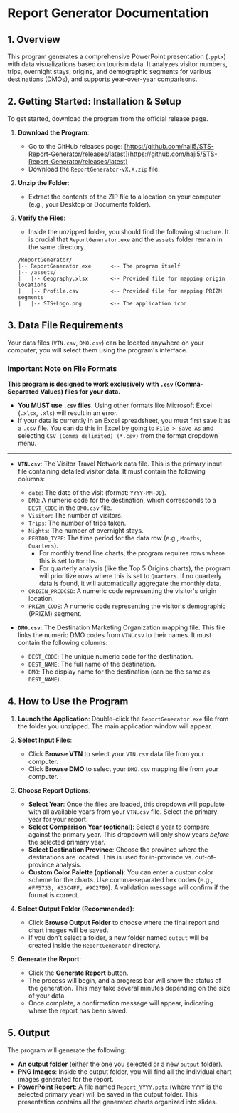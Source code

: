 # Report Generator Documentation

## 1. Overview

This program generates a comprehensive PowerPoint presentation (`.pptx`) with data visualizations based on tourism data. It analyzes visitor numbers, trips, overnight stays, origins, and demographic segments for various destinations (DMOs), and supports year-over-year comparisons.

## 2. Getting Started: Installation & Setup

To get started, download the program from the official release page.

1.  **Download the Program**:
    * Go to the GitHub releases page: [https://github.com/haji5/STS-Report-Generator/releases/latest](https://github.com/haji5/STS-Report-Generator/releases/latest)
    * Download the `ReportGenerator-vX.X.zip` file.

2.  **Unzip the Folder**:
    * Extract the contents of the ZIP file to a location on your computer (e.g., your Desktop or Documents folder).

3.  **Verify the Files**:
    * Inside the unzipped folder, you should find the following structure. It is crucial that `ReportGenerator.exe` and the `assets` folder remain in the same directory.

    ```
    /ReportGenerator/
    |-- ReportGenerator.exe      <-- The program itself
    |-- /assets/
    |   |-- Geography.xlsx       <-- Provided file for mapping origin locations
    |   |-- Profile.csv          <-- Provided file for mapping PRIZM segments
    |   |-- STS+Logo.png         <-- The application icon
    ```

## 3. Data File Requirements

Your data files (`VTN.csv`, `DMO.csv`) can be located anywhere on your computer; you will select them using the program's interface.

### **Important Note on File Formats**

**This program is designed to work exclusively with `.csv` (Comma-Separated Values) files for your data.**

* **You MUST use `.csv` files.** Using other formats like Microsoft Excel (`.xlsx`, `.xls`) will result in an error.
* If your data is currently in an Excel spreadsheet, you must first save it as a `.csv` file. You can do this in Excel by going to `File > Save As` and selecting `CSV (Comma delimited) (*.csv)` from the format dropdown menu.

---

* **`VTN.csv`**: The Visitor Travel Network data file. This is the primary input file containing detailed visitor data. It must contain the following columns:
    * `date`: The date of the visit (format: `YYYY-MM-DD`).
    * `DMO`: A numeric code for the destination, which corresponds to a `DEST_CODE` in the `DMO.csv` file.
    * `Visitor`: The number of visitors.
    * `Trips`: The number of trips taken.
    * `Nights`: The number of overnight stays.
    * `PERIOD_TYPE`: The time period for the data row (e.g., `Months`, `Quarters`).
        * For monthly trend line charts, the program requires rows where this is set to `Months`.
        * For quarterly analysis (like the Top 5 Origins charts), the program will prioritize rows where this is set to `Quarters`. If no quarterly data is found, it will automatically aggregate the monthly data.
    * `ORIGIN_PRCDCSD`: A numeric code representing the visitor's origin location.
    * `PRIZM_CODE`: A numeric code representing the visitor's demographic (PRIZM) segment.

* **`DMO.csv`**: The Destination Marketing Organization mapping file. This file links the numeric DMO codes from `VTN.csv` to their names. It must contain the following columns:
    * `DEST_CODE`: The unique numeric code for the destination.
    * `DEST_NAME`: The full name of the destination.
    * `DMO`: The display name for the destination (can be the same as `DEST_NAME`).

## 4. How to Use the Program

1.  **Launch the Application**: Double-click the `ReportGenerator.exe` file from the folder you unzipped. The main application window will appear.

2.  **Select Input Files**:
    * Click **Browse VTN** to select your `VTN.csv` data file from your computer.
    * Click **Browse DMO** to select your `DMO.csv` mapping file from your computer.

3.  **Choose Report Options**:
    * **Select Year**: Once the files are loaded, this dropdown will populate with all available years from your `VTN.csv` file. Select the primary year for your report.
    * **Select Comparison Year (optional)**: Select a year to compare against the primary year. This dropdown will only show years *before* the selected primary year.
    * **Select Destination Province**: Choose the province where the destinations are located. This is used for in-province vs. out-of-province analysis.
    * **Custom Color Palette (optional)**: You can enter a custom color scheme for the charts. Use comma-separated hex codes (e.g., `#FF5733, #33C4FF, #9C27B0`). A validation message will confirm if the format is correct.

4.  **Select Output Folder (Recommended)**:
    * Click **Browse Output Folder** to choose where the final report and chart images will be saved.
    * If you don't select a folder, a new folder named `output` will be created inside the `ReportGenerator` directory.

5.  **Generate the Report**:
    * Click the **Generate Report** button.
    * The process will begin, and a progress bar will show the status of the generation. This may take several minutes depending on the size of your data.
    * Once complete, a confirmation message will appear, indicating where the report has been saved.

## 5. Output

The program will generate the following:

* **An output folder** (either the one you selected or a new `output` folder).
* **PNG Images**: Inside the output folder, you will find all the individual chart images generated for the report.
* **PowerPoint Report**: A file named `Report_YYYY.pptx` (where `YYYY` is the selected primary year) will be saved in the output folder. This presentation contains all the generated charts organized into slides.
